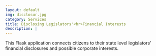```yaml
---
layout: default
img: disclosur.jpg
category: Services
title: Disclosing Legislators'<br>Financial Interests
description: |
---
```


This Flask application connects citizens to their state level legislators' financial disclosures and possible corporate interests.
